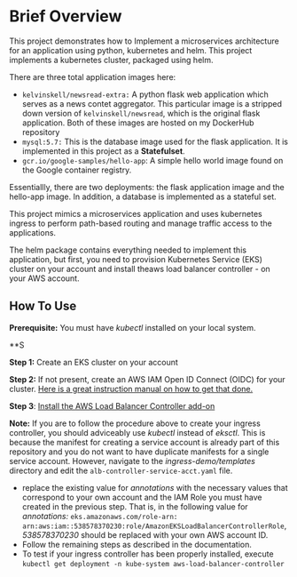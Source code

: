 # Brief Overview
This project demonstrates how to Implement a microservices architecture for an application using python, kubernetes and helm.
 This project implements a kubernetes cluster, packaged using helm.
 
 There are three total application images here:
 - `kelvinskell/newsread-extra:` A python flask web application which serves as a news contet aggregator. This particular image is a stripped down version of `kelvinskell/newsread`, which is the original flask application. Both of these images are hosted on my DockerHub repository
 - `mysql:5.7:` This is the database image used for the flask application. It is implemented in this project as a **Statefulset**.
 - `gcr.io/google-samples/hello-app`: A simple hello world image found on the Google container registry.

Essentiallly, there are two deployments: the flask application image and the hello-app image. In addition, a database is implemented as a stateful set.

This project mimics a microservices application and uses kubernetes ingress to perform path-based routing and manage traffic access to the applications.

The helm package contains everything needed to implement this application, but first, you need to provision  Kubernetes Service (EKS) cluster on your account and install theaws load balancer controller - on your AWS account.

## How To Use
**Prerequisite:** You must have *kubectl* installed on your local system.

**S

**Step 1:** Create an EKS cluster on your account

**Step 2:** If not present, create an AWS IAM Open ID Connect (OIDC) for your cluster. [Here is a great instruction manual on how to get that done.](https://docs.aws.amazon.com/eks/latest/userguide/enable-iam-roles-for-service-accounts.html)

**Step 3**: [Install the AWS Load Balancer Controller add-on](https://docs.aws.amazon.com/eks/latest/userguide/aws-load-balancer-controller.html)

**Note:** If you are to follow the procedure above to create your ingress controller, you should adviceably use *kubectl* instead of *eksctl*. This is because the manifest for creating a service account is already part of this repository and you do not want to have duplicate manifests for a single service account. However, navigate to the *ingress-demo/templates* directory and edit the `alb-controller-service-acct.yaml` file.
  - replace the existing value for *annotations* with the necessary values that correspond to your own account and the IAM Role you must have created in the previous step. That is, in the following value for *annotations:* `eks.amazonaws.com/role-arn: arn:aws:iam::538578370230:role/AmazonEKSLoadBalancerControllerRole`, *538578370230* should be replaced with your own AWS account ID.
  -  Follow the remaining steps as described in the documentation.
  -  To test if your ingress controller has been properly installed, execute `kubectl get deployment -n kube-system aws-load-balancer-controller`
  
